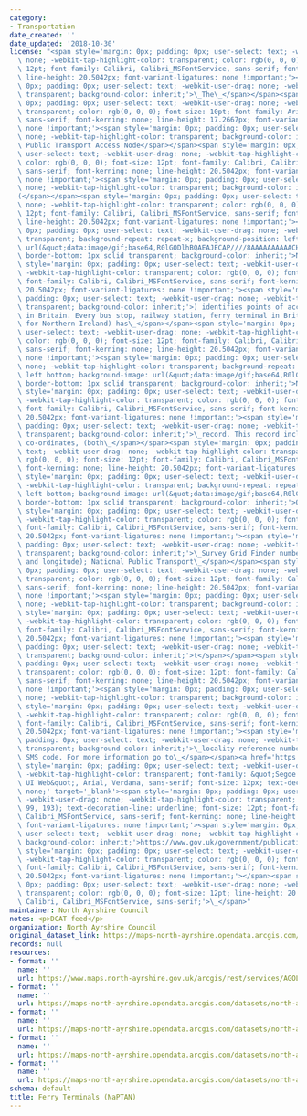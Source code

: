 ```yaml
---
category:
- Transportation
date_created: ''
date_updated: '2018-10-30'
license: "<span style='margin: 0px; padding: 0px; user-select: text; -webkit-user-drag:\
  \ none; -webkit-tap-highlight-color: transparent; color: rgb(0, 0, 0); font-size:\
  \ 12pt; font-family: Calibri, Calibri_MSFontService, sans-serif; font-kerning: none;\
  \ line-height: 20.5042px; font-variant-ligatures: none !important;'><span style='margin:\
  \ 0px; padding: 0px; user-select: text; -webkit-user-drag: none; -webkit-tap-highlight-color:\
  \ transparent; background-color: inherit;'>\_The\_</span></span><span style='margin:\
  \ 0px; padding: 0px; user-select: text; -webkit-user-drag: none; -webkit-tap-highlight-color:\
  \ transparent; color: rgb(0, 0, 0); font-size: 10pt; font-family: Arial, Arial_MSFontService,\
  \ sans-serif; font-kerning: none; line-height: 17.2667px; font-variant-ligatures:\
  \ none !important;'><span style='margin: 0px; padding: 0px; user-select: text; -webkit-user-drag:\
  \ none; -webkit-tap-highlight-color: transparent; background-color: inherit;'>National\
  \ Public Transport Access Node</span></span><span style='margin: 0px; padding: 0px;\
  \ user-select: text; -webkit-user-drag: none; -webkit-tap-highlight-color: transparent;\
  \ color: rgb(0, 0, 0); font-size: 12pt; font-family: Calibri, Calibri_MSFontService,\
  \ sans-serif; font-kerning: none; line-height: 20.5042px; font-variant-ligatures:\
  \ none !important;'><span style='margin: 0px; padding: 0px; user-select: text; -webkit-user-drag:\
  \ none; -webkit-tap-highlight-color: transparent; background-color: inherit;'>\_\
  (</span></span><span style='margin: 0px; padding: 0px; user-select: text; -webkit-user-drag:\
  \ none; -webkit-tap-highlight-color: transparent; color: rgb(0, 0, 0); font-size:\
  \ 12pt; font-family: Calibri, Calibri_MSFontService, sans-serif; font-kerning: none;\
  \ line-height: 20.5042px; font-variant-ligatures: none !important;'><span style='margin:\
  \ 0px; padding: 0px; user-select: text; -webkit-user-drag: none; -webkit-tap-highlight-color:\
  \ transparent; background-repeat: repeat-x; background-position: left bottom; background-image:\
  \ url(&quot;data:image/gif;base64,R0lGODlhBQAEAJECAP////8AAAAAAAAAACH5BAEAAAIALAAAAAAFAAQAAAIIlGAXCCHrTCgAOw==&quot;);\
  \ border-bottom: 1px solid transparent; background-color: inherit;'>NaPTAN</span></span><span\
  \ style='margin: 0px; padding: 0px; user-select: text; -webkit-user-drag: none;\
  \ -webkit-tap-highlight-color: transparent; color: rgb(0, 0, 0); font-size: 12pt;\
  \ font-family: Calibri, Calibri_MSFontService, sans-serif; font-kerning: none; line-height:\
  \ 20.5042px; font-variant-ligatures: none !important;'><span style='margin: 0px;\
  \ padding: 0px; user-select: text; -webkit-user-drag: none; -webkit-tap-highlight-color:\
  \ transparent; background-color: inherit;'>) identifies points of access to public\
  \ in Britain. Every bus stop, railway station, ferry terminal in Britain (except\
  \ for Northern Ireland) has\_</span></span><span style='margin: 0px; padding: 0px;\
  \ user-select: text; -webkit-user-drag: none; -webkit-tap-highlight-color: transparent;\
  \ color: rgb(0, 0, 0); font-size: 12pt; font-family: Calibri, Calibri_MSFontService,\
  \ sans-serif; font-kerning: none; line-height: 20.5042px; font-variant-ligatures:\
  \ none !important;'><span style='margin: 0px; padding: 0px; user-select: text; -webkit-user-drag:\
  \ none; -webkit-tap-highlight-color: transparent; background-repeat: repeat-x; background-position:\
  \ left bottom; background-image: url(&quot;data:image/gif;base64,R0lGODlhBQAEAJECAP////8AAAAAAAAAACH5BAEAAAIALAAAAAAFAAQAAAIIlGAXCCHrTCgAOw==&quot;);\
  \ border-bottom: 1px solid transparent; background-color: inherit;'>NaPTAN</span></span><span\
  \ style='margin: 0px; padding: 0px; user-select: text; -webkit-user-drag: none;\
  \ -webkit-tap-highlight-color: transparent; color: rgb(0, 0, 0); font-size: 12pt;\
  \ font-family: Calibri, Calibri_MSFontService, sans-serif; font-kerning: none; line-height:\
  \ 20.5042px; font-variant-ligatures: none !important;'><span style='margin: 0px;\
  \ padding: 0px; user-select: text; -webkit-user-drag: none; -webkit-tap-highlight-color:\
  \ transparent; background-color: inherit;'>\_record. This record includes location\
  \ co-ordinates, (both\_</span></span><span style='margin: 0px; padding: 0px; user-select:\
  \ text; -webkit-user-drag: none; -webkit-tap-highlight-color: transparent; color:\
  \ rgb(0, 0, 0); font-size: 12pt; font-family: Calibri, Calibri_MSFontService, sans-serif;\
  \ font-kerning: none; line-height: 20.5042px; font-variant-ligatures: none !important;'><span\
  \ style='margin: 0px; padding: 0px; user-select: text; -webkit-user-drag: none;\
  \ -webkit-tap-highlight-color: transparent; background-repeat: repeat-x; background-position:\
  \ left bottom; background-image: url(&quot;data:image/gif;base64,R0lGODlhBQAEAJECAP////8AAAAAAAAAACH5BAEAAAIALAAAAAAFAAQAAAIIlGAXCCHrTCgAOw==&quot;);\
  \ border-bottom: 1px solid transparent; background-color: inherit;'>Ordanance</span></span><span\
  \ style='margin: 0px; padding: 0px; user-select: text; -webkit-user-drag: none;\
  \ -webkit-tap-highlight-color: transparent; color: rgb(0, 0, 0); font-size: 12pt;\
  \ font-family: Calibri, Calibri_MSFontService, sans-serif; font-kerning: none; line-height:\
  \ 20.5042px; font-variant-ligatures: none !important;'><span style='margin: 0px;\
  \ padding: 0px; user-select: text; -webkit-user-drag: none; -webkit-tap-highlight-color:\
  \ transparent; background-color: inherit;'>\_Survey Grid Finder number and latitude\
  \ and longitude); National Public Transport\_</span></span><span style='margin:\
  \ 0px; padding: 0px; user-select: text; -webkit-user-drag: none; -webkit-tap-highlight-color:\
  \ transparent; color: rgb(0, 0, 0); font-size: 12pt; font-family: Calibri, Calibri_MSFontService,\
  \ sans-serif; font-kerning: none; line-height: 20.5042px; font-variant-ligatures:\
  \ none !important;'><span style='margin: 0px; padding: 0px; user-select: text; -webkit-user-drag:\
  \ none; -webkit-tap-highlight-color: transparent; background-color: inherit;'>Gazet</span></span><span\
  \ style='margin: 0px; padding: 0px; user-select: text; -webkit-user-drag: none;\
  \ -webkit-tap-highlight-color: transparent; color: rgb(0, 0, 0); font-size: 12pt;\
  \ font-family: Calibri, Calibri_MSFontService, sans-serif; font-kerning: none; line-height:\
  \ 20.5042px; font-variant-ligatures: none !important;'><span style='margin: 0px;\
  \ padding: 0px; user-select: text; -webkit-user-drag: none; -webkit-tap-highlight-color:\
  \ transparent; background-color: inherit;'>t</span></span><span style='margin: 0px;\
  \ padding: 0px; user-select: text; -webkit-user-drag: none; -webkit-tap-highlight-color:\
  \ transparent; color: rgb(0, 0, 0); font-size: 12pt; font-family: Calibri, Calibri_MSFontService,\
  \ sans-serif; font-kerning: none; line-height: 20.5042px; font-variant-ligatures:\
  \ none !important;'><span style='margin: 0px; padding: 0px; user-select: text; -webkit-user-drag:\
  \ none; -webkit-tap-highlight-color: transparent; background-color: inherit;'>eer</span></span><span\
  \ style='margin: 0px; padding: 0px; user-select: text; -webkit-user-drag: none;\
  \ -webkit-tap-highlight-color: transparent; color: rgb(0, 0, 0); font-size: 12pt;\
  \ font-family: Calibri, Calibri_MSFontService, sans-serif; font-kerning: none; line-height:\
  \ 20.5042px; font-variant-ligatures: none !important;'><span style='margin: 0px;\
  \ padding: 0px; user-select: text; -webkit-user-drag: none; -webkit-tap-highlight-color:\
  \ transparent; background-color: inherit;'>\_locality reference number; name and\
  \ SMS code. For more information go to\_</span></span><a href='https://www.gov.uk/government/publications/national-public-transport-access-node-schema'\
  \ style='margin: 0px; padding: 0px; user-select: text; -webkit-user-drag: none;\
  \ -webkit-tap-highlight-color: transparent; font-family: &quot;Segoe UI&quot;, &quot;Segoe\
  \ UI Web&quot;, Arial, Verdana, sans-serif; font-size: 12px; text-decoration-line:\
  \ none;' target='_blank'><span style='margin: 0px; padding: 0px; user-select: text;\
  \ -webkit-user-drag: none; -webkit-tap-highlight-color: transparent; color: rgb(5,\
  \ 99, 193); text-decoration-line: underline; font-size: 12pt; font-family: Calibri,\
  \ Calibri_MSFontService, sans-serif; font-kerning: none; line-height: 20.5042px;\
  \ font-variant-ligatures: none !important;'><span style='margin: 0px; padding: 0px;\
  \ user-select: text; -webkit-user-drag: none; -webkit-tap-highlight-color: transparent;\
  \ background-color: inherit;'>https://www.gov.uk/government/publications/national-public-transport-access-node-schema</span></span></a><span\
  \ style='margin: 0px; padding: 0px; user-select: text; -webkit-user-drag: none;\
  \ -webkit-tap-highlight-color: transparent; color: rgb(0, 0, 0); font-size: 12pt;\
  \ font-family: Calibri, Calibri_MSFontService, sans-serif; font-kerning: none; line-height:\
  \ 20.5042px; font-variant-ligatures: none !important;'></span><span style='margin:\
  \ 0px; padding: 0px; user-select: text; -webkit-user-drag: none; -webkit-tap-highlight-color:\
  \ transparent; color: rgb(0, 0, 0); font-size: 12pt; line-height: 20.5042px; font-family:\
  \ Calibri, Calibri_MSFontService, sans-serif;'>\_</span>"
maintainer: North Ayrshire Council
notes: <p>DCAT feed</p>
organization: North Ayrshire Council
original_dataset_link: https://maps-north-ayrshire.opendata.arcgis.com/maps/north-ayrshire::ferry-terminals-naptan
records: null
resources:
- format: ''
  name: ''
  url: https://www.maps.north-ayrshire.gov.uk/arcgis/rest/services/AGOL/Open_Data_Portal4/MapServer/10
- format: ''
  name: ''
  url: https://maps-north-ayrshire.opendata.arcgis.com/datasets/north-ayrshire::ferry-terminals-naptan.geojson?outSR=%7B%22latestWkid%22%3A27700%2C%22wkid%22%3A27700%7D
- format: ''
  name: ''
  url: https://maps-north-ayrshire.opendata.arcgis.com/datasets/north-ayrshire::ferry-terminals-naptan.csv?outSR=%7B%22latestWkid%22%3A27700%2C%22wkid%22%3A27700%7D
- format: ''
  name: ''
  url: https://maps-north-ayrshire.opendata.arcgis.com/datasets/north-ayrshire::ferry-terminals-naptan.kml?outSR=%7B%22latestWkid%22%3A27700%2C%22wkid%22%3A27700%7D
- format: ''
  name: ''
  url: https://maps-north-ayrshire.opendata.arcgis.com/datasets/north-ayrshire::ferry-terminals-naptan.zip?outSR=%7B%22latestWkid%22%3A27700%2C%22wkid%22%3A27700%7D
schema: default
title: Ferry Terminals (NaPTAN)
---
```

